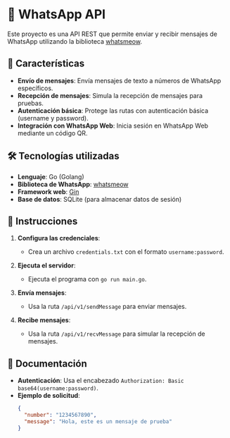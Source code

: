 # 🚀 WhatsApp API

Este proyecto es una API REST que permite enviar y recibir mensajes de WhatsApp utilizando la biblioteca [whatsmeow](https://github.com/tulir/whatsmeow).

## 🌟 Características

- **Envío de mensajes**: Envía mensajes de texto a números de WhatsApp específicos.
- **Recepción de mensajes**: Simula la recepción de mensajes para pruebas.
- **Autenticación básica**: Protege las rutas con autenticación básica (username y password).
- **Integración con WhatsApp Web**: Inicia sesión en WhatsApp Web mediante un código QR.

## 🛠️ Tecnologías utilizadas

- **Lenguaje**: Go (Golang)
- **Biblioteca de WhatsApp**: [whatsmeow](https://github.com/tulir/whatsmeow)
- **Framework web**: [Gin](https://github.com/gin-gonic/gin)
- **Base de datos**: SQLite (para almacenar datos de sesión)

## 📝 Instrucciones

1. **Configura las credenciales**:
   - Crea un archivo `credentials.txt` con el formato `username:password`.

2. **Ejecuta el servidor**:
   - Ejecuta el programa con `go run main.go`.

3. **Envía mensajes**:
   - Usa la ruta `/api/v1/sendMessage` para enviar mensajes.

4. **Recibe mensajes**:
   - Usa la ruta `/api/v1/recvMessage` para simular la recepción de mensajes.

## 📄 Documentación

- **Autenticación**: Usa el encabezado `Authorization: Basic base64(username:password)`.
- **Ejemplo de solicitud**:
  ```json
  {
    "number": "1234567890",
    "message": "Hola, este es un mensaje de prueba"
  }

